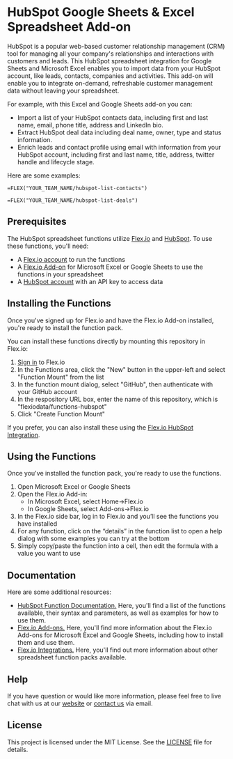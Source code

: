 # HubSpot Google Sheets & Excel Spreadsheet Add-on

HubSpot is a popular web-based customer relationship management (CRM) tool for managing all your company's relationships and interactions with customers and leads. This HubSpot spreadsheet integration for Google Sheets and Microsoft Excel enables you to import data from your HubSpot account, like leads, contacts, companies and activities. This add-on will enable you to integrate on-demand, refreshable customer management data without leaving your spreadsheet.

For example, with this Excel and Google Sheets add-on you can:

* Import a list of your HubSpot contacts data, including first and last name, email, phone title, address and LinkedIn bio.
* Extract HubSpot deal data including deal name, owner, type and status information.
* Enrich leads and contact profile using email with information from your HubSpot account, including first and last name, title, address, twitter handle and lifecycle stage.

Here are some examples:

```
=FLEX("YOUR_TEAM_NAME/hubspot-list-contacts")
```

```
=FLEX("YOUR_TEAM_NAME/hubspot-list-deals")
```

## Prerequisites

The HubSpot spreadsheet functions utilize [Flex.io](https://www.flex.io) and [HubSpot](https://www.hubspot.com). To use these functions, you'll need:

* A [Flex.io account](https://www.flex.io/app/signup) to run the functions
* A [Flex.io Add-on](https://www.flex.io/add-ons) for Microsoft Excel or Google Sheets to use the functions in your spreadsheet
* A [HubSpot account](https://www.hubspot.com/products/get-started) with an API key to access data

## Installing the Functions

Once you've signed up for Flex.io and have the Flex.io Add-on installed, you're ready to install the function pack.

You can install these functions directly by mounting this repository in Flex.io:

1. [Sign in](https://www.flex.io/app/signin) to Flex.io
2. In the Functions area, click the "New" button in the upper-left and select "Function Mount" from the list
3. In the function mount dialog, select "GitHub", then authenticate with your GitHub account
4. In the respository URL box, enter the name of this repository, which is "flexiodata/functions-hubspot"
5. Click "Create Function Mount"

If you prefer, you can also install these using the [Flex.io HubSpot Integration](https://www.flex.io/integrations/hubspot).

## Using the Functions

Once you've installed the function pack, you're ready to use the functions.

1. Open Microsoft Excel or Google Sheets
2. Open the Flex.io Add-in:
   - In Microsoft Excel, select Home->Flex.io
   - In Google Sheets, select Add-ons->Flex.io
3. In the Flex.io side bar, log in to Flex.io and you’ll see the functions you have installed
4. For any function, click on the “details” in the function list to open a help dialog with some examples you can try at the bottom
5. Simply copy/paste the function into a cell, then edit the formula with a value you want to use

## Documentation

Here are some additional resources:

* [HubSpot Function Documentation.](https://www.flex.io/integrations/hubspot#functions-and-syntax) Here, you'll find a list of the functions available, their syntax and parameters, as well as examples for how to use them.
* [Flex.io Add-ons.](https://www.flex.io/add-ons) Here, you'll find more information about the Flex.io Add-ons for Microsoft Excel and Google Sheets, including how to install them and use them.
* [Flex.io Integrations.](https://www.flex.io/integrations) Here, you'll find out more information about other spreadsheet function packs available.

## Help

If you have question or would like more information, please feel free to live chat with us at our [website](https://www.flex.io) or [contact us](https://www.flex.io/about#contact-us) via email.

## License

This project is licensed under the MIT License. See the [LICENSE](LICENSE) file for details.

